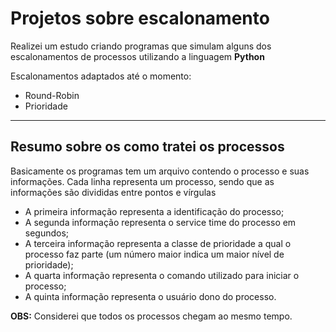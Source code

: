 <div>
  <h1>Projetos sobre escalonamento</h1>
  <p>Realizei um estudo criando programas que simulam alguns dos escalonamentos de processos utilizando a linguagem <strong>Python</strong></p>
  <p>Escalonamentos adaptados até o momento:</p>
  <ul>
    <li>Round-Robin</li>
    <li>Prioridade</li>
  </ul>

  <hr>
  <h2>Resumo sobre os como tratei os processos</h2>
  <p>Basicamente os programas tem um arquivo contendo o processo e suas informações. Cada linha representa um processo, sendo que as informações são divididas
  entre pontos e vírgulas</p>
  <ul>
    <li>A primeira informação representa a identificação do processo;</li>
    <li>A segunda informação representa o service time do processo em segundos;</li>
    <li>A terceira informação representa a classe de prioridade a qual o processo faz parte (um número
maior indica um maior nível de prioridade);</li>
    <li>A quarta informação representa o comando utilizado para iniciar o processo;</li>
    <li>A quinta informação representa o usuário dono do processo.</li>
  </ul>
  <p><strong>OBS:</strong> Considerei que todos os processos chegam ao mesmo tempo.</p>
  
</div>
